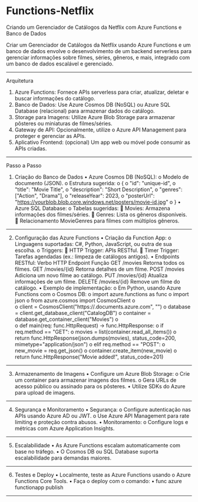 # Functions-Netflix
Criando um Gerenciador de Catálogos da Netflix com Azure Functions e Banco de Dados

Criar um Gerenciador de Catálogos da Netflix usando Azure Functions e um banco de dados envolve o desenvolvimento de um backend serverless para gerenciar informações sobre filmes, séries, gêneros, e mais, integrado com um banco de dados escalável e gerenciado.
________________________________________
Arquitetura
1.	Azure Functions: Fornece APIs serverless para criar, atualizar, deletar e buscar informações do catálogo.
2.	Banco de Dados: Use Azure Cosmos DB (NoSQL) ou Azure SQL Database (relacional) para armazenar dados do catálogo.
3.	Storage para Imagens: Utilize Azure Blob Storage para armazenar pôsteres ou miniaturas de filmes/séries.
4.	Gateway de API: Opcionalmente, utilize o Azure API Management para proteger e gerenciar as APIs.
5.	Aplicativo Frontend: (opcional) Um app web ou móvel pode consumir as APIs criadas.
________________________________________
Passo a Passo
1. Criação do Banco de Dados
•	Azure Cosmos DB (NoSQL): 
o	Modelo de documento (JSON).
o	Estrutura sugerida: 
o	{
o	  "id": "unique-id",
o	  "title": "Movie Title",
o	  "description": "Short Description",
o	  "genres": ["Action", "Drama"],
o	  "releaseYear": 2023,
o	  "posterUrl": "https://yourblob.blob.core.windows.net/posters/movie-id.jpg"
o	}
•	Azure SQL Database: 
o	Tabelas sugeridas: 
	Movies: Armazena informações dos filmes/séries.
	Genres: Lista os gêneros disponíveis.
	Relacionamento MovieGenres para filmes com múltiplos gêneros.
________________________________________
2. Configuração das Azure Functions
•	Criação da Function App:
o	Linguagens suportadas: C#, Python, JavaScript, ou outra de sua escolha.
o	Triggers: 
	HTTP Trigger: APIs RESTful.
	Timer Trigger: Tarefas agendadas (ex.: limpeza de catálogos antigos).
•	Endpoints RESTful:
Verbo HTTP	Endpoint	Função
GET	/movies	Retorna todos os filmes.
GET	/movies/{id}	Retorna detalhes de um filme.
POST	/movies	Adiciona um novo filme ao catálogo.
PUT	/movies/{id}	Atualiza informações de um filme.
DELETE	/movies/{id}	Remove um filme do catálogo.
•	Exemplo de implementação:
o	Em Python, usando Azure Functions com o Cosmos DB: 
o	import azure.functions as func
o	import json
o	from azure.cosmos import CosmosClient
o	
o	client = CosmosClient("https://<your-account>.documents.azure.com", "<your-key>")
o	database = client.get_database_client("CatalogDB")
o	container = database.get_container_client("Movies")
o	
o	def main(req: func.HttpRequest) -> func.HttpResponse:
o	    if req.method == "GET":
o	        movies = list(container.read_all_items())
o	        return func.HttpResponse(json.dumps(movies), status_code=200, mimetype="application/json")
o	    elif req.method == "POST":
o	        new_movie = req.get_json()
o	        container.create_item(new_movie)
o	        return func.HttpResponse("Movie added!", status_code=201)
________________________________________
3. Armazenamento de Imagens
•	Configure um Azure Blob Storage: 
o	Crie um container para armazenar imagens dos filmes.
o	Gera URLs de acesso público ou assinado para os pôsteres.
•	Utilize SDKs do Azure para upload de imagens.
________________________________________
4. Segurança e Monitoramento
•	Segurança: 
o	Configure autenticação nas APIs usando Azure AD ou JWT.
o	Use Azure API Management para rate limiting e proteção contra abusos.
•	Monitoramento: 
o	Configure logs e métricas com Azure Application Insights.
________________________________________
5. Escalabilidade
•	As Azure Functions escalam automaticamente com base no tráfego.
•	O Cosmos DB ou SQL Database suporta escalabilidade para demandas maiores.
________________________________________
6. Testes e Deploy
•	Localmente, teste as Azure Functions usando o Azure Functions Core Tools.
•	Faça o deploy com o comando: 
•	func azure functionapp publish <your-function-app-name>
________________________________________


